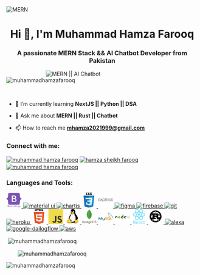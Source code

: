 <img src="https://ailifebot.com/images/pkasy.gif" alt="MERN" width="5000px" height="359px">
<h1 align="center">Hi 👋, I'm Muhammad Hamza Farooq</h1>
<h3 align="center">A passionate MERN Stack && AI Chatbot Developer from Pakistan</h3>
<img src="https://lyshtechnology.com/admin/assets/img/animation_images/developer.gif" alt="MERN || AI Chatbot" align="right"  width="400" />

<p align="left"> <img src="https://komarev.com/ghpvc/?username=muhammadhamzafarooq&label=Profile%20views&color=0e75b6&style=flat" alt="muhammadhamzafarooq" /> </p>

<p align="left"> <a href="https://twitter.com/" target="blank"><img src="https://img.shields.io/twitter/follow/?logo=twitter&style=for-the-badge" alt="" /></a> </p>

- 🌱 I’m currently learning **NextJS || Python || DSA**

- 💬 Ask me about **MERN || Rust || Chatbot**

- 📫 How to reach me **mhamza2021999@gmail.com**

<h3 align="left">Connect with me:</h3>
<p align="left">
<a href="https://www.linkedin.com/in/muhammad-hamza-farooq-815024186/" target="blank"><img align="center" src="https://raw.githubusercontent.com/rahuldkjain/github-profile-readme-generator/master/src/images/icons/Social/linked-in-alt.svg" alt="muhammad hamza farooq" height="30" width="40" /></a>
<a href="https://www.facebook.com/hamzasheikh.farooq.3/" target="blank"><img align="center" src="https://raw.githubusercontent.com/rahuldkjain/github-profile-readme-generator/master/src/images/icons/Social/facebook.svg" alt="hamza sheikh farooq" height="30" width="40" /></a>
<a href="https://www.hackerrank.com/mhamza2021999?hr_r=1" target="blank"><img align="center" src="https://raw.githubusercontent.com/rahuldkjain/github-profile-readme-generator/master/src/images/icons/Social/hackerrank.svg" alt="muhammad hamza farooq" height="30" width="40" /></a>
</p>

<h3 align="left">Languages and Tools:</h3>
<p align="left"  style="width: 100%;"> 
<a href="https://getbootstrap.com" target="_blank" rel="noreferrer"> <img src="https://raw.githubusercontent.com/devicons/devicon/master/icons/bootstrap/bootstrap-plain-wordmark.svg" alt="bootstrap" width="40" height="40"/> </a>
<a href="https://mui.com/" target="_blank" rel="noreferrer"> <img src="https://cdn.worldvectorlogo.com/logos/material-ui-1.svg" alt="material ui" width="40" height="40"/> </a>
<a href="https://www.chartjs.org" target="_blank" rel="noreferrer"> <img src="https://www.chartjs.org/media/logo-title.svg" alt="chartjs" width="40" height="40"/> </a> 
<a href="https://www.w3schools.com/css/" target="_blank" rel="noreferrer"> <img src="https://raw.githubusercontent.com/devicons/devicon/master/icons/css3/css3-original-wordmark.svg" alt="css3" width="40" height="40"/> </a> 
  <a href="https://expressjs.com" target="_blank" rel="noreferrer"> <img src="https://raw.githubusercontent.com/devicons/devicon/master/icons/express/express-original-wordmark.svg" alt="express" width="40" height="40"/> </a> 
  <a href="https://www.figma.com/" target="_blank" rel="noreferrer"> <img src="https://www.vectorlogo.zone/logos/figma/figma-icon.svg" alt="figma" width="40" height="40"/> </a> <a href="https://firebase.google.com/" target="_blank" rel="noreferrer"> <img src="https://www.vectorlogo.zone/logos/firebase/firebase-icon.svg" alt="firebase" width="40" height="40"/> </a> 
<a href="https://git-scm.com/" target="_blank" rel="noreferrer"> <img src="https://www.vectorlogo.zone/logos/git-scm/git-scm-icon.svg" alt="git" width="40" height="40"/> </a> <a href="https://heroku.com" target="_blank" rel="noreferrer"> <img src="https://www.vectorlogo.zone/logos/heroku/heroku-icon.svg" alt="heroku" width="40" height="40"/> </a> 
<a href="https://www.w3.org/html/" target="_blank" rel="noreferrer"> <img src="https://raw.githubusercontent.com/devicons/devicon/master/icons/html5/html5-original-wordmark.svg" alt="html5" width="40" height="40"/> </a> 
<a href="https://developer.mozilla.org/en-US/docs/Web/JavaScript" target="_blank" rel="noreferrer"> <img src="https://raw.githubusercontent.com/devicons/devicon/master/icons/javascript/javascript-original.svg" alt="javascript" width="40" height="40"/> </a> 
<a href="https://www.linux.org/" target="_blank" rel="noreferrer"> <img src="https://raw.githubusercontent.com/devicons/devicon/master/icons/linux/linux-original.svg" alt="linux" width="40" height="40"/> </a>
<a href="https://www.mongodb.com/" target="_blank" rel="noreferrer"> <img src="https://raw.githubusercontent.com/devicons/devicon/master/icons/mongodb/mongodb-original-wordmark.svg" alt="mongodb" width="40" height="40"/> </a>
<a href="https://www.mysql.com/" target="_blank" rel="noreferrer"> <img src="https://raw.githubusercontent.com/devicons/devicon/master/icons/mysql/mysql-original-wordmark.svg" alt="mysql" width="40" height="40"/> </a> 
<a href="https://nodejs.org" target="_blank" rel="noreferrer"> <img src="https://raw.githubusercontent.com/devicons/devicon/master/icons/nodejs/nodejs-original-wordmark.svg" alt="nodejs" width="40" height="40"/> </a>
<a href="https://reactjs.org/" target="_blank" rel="noreferrer"> <img src="https://raw.githubusercontent.com/devicons/devicon/master/icons/react/react-original-wordmark.svg" alt="react" width="40" height="40"/> </a> 
<a href="https://www.rust-lang.org" target="_blank" rel="noreferrer"> <img src="https://raw.githubusercontent.com/devicons/devicon/master/icons/rust/rust-plain.svg" alt="rust" width="40" height="40"/> </a> 
 <a href="https://developer.amazon.com/en-US/alexa/alexa-skills-kit" target="_blank" rel="noreferrer"> <img src="https://upload.wikimedia.org/wikipedia/commons/thumb/b/b6/Amazon_Alexa_blue_logo.svg/1200px-Amazon_Alexa_blue_logo.svg.png" alt="alexa" width="40" height="40"/> </a><a href="https://dialogflow.cloud.google.com/" target="_blank" rel="noreferrer"> <img src="https://seeklogo.com/images/D/dialogflow-logo-534FF34238-seeklogo.com.png" alt="google-dailogflow" width="40" height="40"/> </a>
 <a href="https://aws.amazon.com/" target="_blank" rel="noreferrer"> <img src="https://upload.wikimedia.org/wikipedia/commons/thumb/9/93/Amazon_Web_Services_Logo.svg/2560px-Amazon_Web_Services_Logo.svg.png" alt="aws" width="40" height="40"/> </a>
</p>

<p>&nbsp;<img align="center" src="https://github-readme-stats.vercel.app/api?username=muhammadhamzafarooq&show_icons=true&locale=en" alt="muhammadhamzafarooq" /></p>

<p><img align="center" src="https://github-readme-streak-stats.herokuapp.com/?user=muhammadhamzafarooq&" alt="muhammadhamzafarooq"  style="margin-left: 30px;"/></p>

<p style="margin-bottom: 30px;" > <img align="left" src="https://github-readme-stats.vercel.app/api/top-langs?username=muhammadhamzafarooq&show_icons=true&locale=en&layout=compact" alt="muhammadhamzafarooq" /></p>
